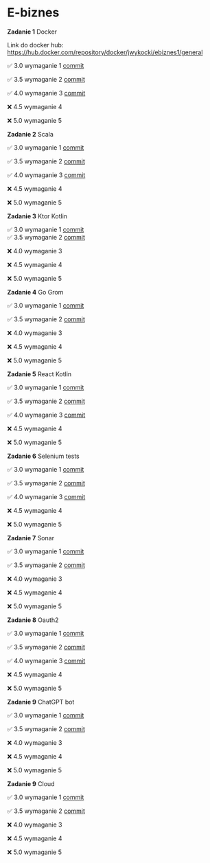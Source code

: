 # E-biznes

**Zadanie 1** Docker

Link do docker hub: https://hub.docker.com/repository/docker/jwykocki/ebiznes1/general

:white_check_mark: 3.0 wymaganie 1 [commit](https://github.com/jwykocki/ebiznes/commit/8d2c9fd4ee164030a7b8a2d9372a3900190f71d2)

:white_check_mark: 3.5 wymaganie 2 [commit](https://github.com/jwykocki/ebiznes/commit/8d2c9fd4ee164030a7b8a2d9372a3900190f71d2)

:white_check_mark: 4.0 wymaganie 3 [commit](https://github.com/jwykocki/ebiznes/commit/8d2c9fd4ee164030a7b8a2d9372a3900190f71d2)

:x: 4.5 wymaganie 4 

:x: 5.0 wymaganie 5

**Zadanie 2** Scala

:white_check_mark: 3.0 wymaganie 1 [commit](https://github.com/jwykocki/ebiznes/commit/9a8402a960a4a8cff9988a74a655d126f4567546)

:white_check_mark: 3.5 wymaganie 2 [commit](https://github.com/jwykocki/ebiznes/commit/9a8402a960a4a8cff9988a74a655d126f4567546)

:white_check_mark: 4.0 wymaganie 3 [commit](https://github.com/jwykocki/ebiznes/commit/9a8402a960a4a8cff9988a74a655d126f4567546)

:x: 4.5 wymaganie 4

:x: 5.0 wymaganie 5

**Zadanie 3** Ktor Kotlin

:white_check_mark: 3.0 wymaganie 1 [commit](https://github.com/jwykocki/ebiznes/pull/1/commits/05d496f3326773199bc3cb1cce50c943936fc649)  
:white_check_mark: 3.5 wymaganie 2 [commit](https://github.com/jwykocki/ebiznes/pull/1/commits/05d496f3326773199bc3cb1cce50c943936fc649)

:x: 4.0 wymaganie 3

:x: 4.5 wymaganie 4

:x: 5.0 wymaganie 5

**Zadanie 4** Go Grom

:white_check_mark: 3.0 wymaganie 1 [commit](https://github.com/jwykocki/ebiznes/pull/2/commits/635b71ff50ff3c79286988194f75b64526dbe5d6)     

:white_check_mark: 3.5 wymaganie 2 [commit](https://github.com/jwykocki/ebiznes/pull/2/commits/635b71ff50ff3c79286988194f75b64526dbe5d6)  

:x: 4.0 wymaganie 3

:x: 4.5 wymaganie 4

:x: 5.0 wymaganie 5

**Zadanie 5** React Kotlin

:white_check_mark: 3.0 wymaganie 1 [commit](https://github.com/jwykocki/ebiznes/pull/3/commits/c267a571229bb58ec51c6a1800b36dfdf9e906cf)

:white_check_mark: 3.5 wymaganie 2 [commit](https://github.com/jwykocki/ebiznes/pull/3/commits/c267a571229bb58ec51c6a1800b36dfdf9e906cf)

:white_check_mark: 4.0 wymaganie 3 [commit](https://github.com/jwykocki/ebiznes/pull/3/commits/c267a571229bb58ec51c6a1800b36dfdf9e906cf)

:x: 4.5 wymaganie 4

:x: 5.0 wymaganie 5

**Zadanie 6** Selenium tests

:white_check_mark: 3.0 wymaganie 1 [commit](https://github.com/jwykocki/ebiznes/pull/5/commits/4b1bba1bb3957cb9361e33db94bace837a61e2ac)  

:white_check_mark: 3.5 wymaganie 2 [commit](https://github.com/jwykocki/ebiznes/pull/5/commits/4b1bba1bb3957cb9361e33db94bace837a61e2ac)  

:white_check_mark: 4.0 wymaganie 3 [commit](https://github.com/jwykocki/ebiznes/pull/5/commits/bbcb9a092096c6280220f2d86950aab553f3bda6)  

:x: 4.5 wymaganie 4

:x: 5.0 wymaganie 5

**Zadanie 7** Sonar

:white_check_mark: 3.0 wymaganie 1 [commit](https://github.com/jwykocki/kotlin-backend/pull/1/commits/52c8d6c635753bc99f47a393068755e4b5d59a3e)

:white_check_mark: 3.5 wymaganie 2 [commit](https://github.com/jwykocki/kotlin-backend/pull/1/commits/52c8d6c635753bc99f47a393068755e4b5d59a3e)

:x: 4.0 wymaganie 3

:x: 4.5 wymaganie 4

:x: 5.0 wymaganie 5

**Zadanie 8** Oauth2

:white_check_mark: 3.0 wymaganie 1 [commit](https://github.com/jwykocki/ebiznes/pull/7/commits/4796e945d8234b4f5ed4850ec3aa799a109e5cdc
)

:white_check_mark: 3.5 wymaganie 2 [commit](https://github.com/jwykocki/ebiznes/pull/7/commits/4796e945d8234b4f5ed4850ec3aa799a109e5cdc)

:white_check_mark: 4.0 wymaganie 3 [commit](https://github.com/jwykocki/ebiznes/pull/7/commits/4796e945d8234b4f5ed4850ec3aa799a109e5cdc)

:x: 4.5 wymaganie 4

:x: 5.0 wymaganie 5

**Zadanie 9** ChatGPT bot

:white_check_mark: 3.0 wymaganie 1 [commit](https://github.com/jwykocki/ebiznes/pull/8/commits/9160f6301c3e880020c0daee80f105b20e708995
)

:white_check_mark: 3.5 wymaganie 2 [commit](https://github.com/jwykocki/ebiznes/pull/8/commits/9160f6301c3e880020c0daee80f105b20e708995
)

:x: 4.0 wymaganie 3 

:x: 4.5 wymaganie 4

:x: 5.0 wymaganie 5

**Zadanie 9** Cloud

:white_check_mark: 3.0 wymaganie 1 [commit](https://github.com/jwykocki/ebiznes/pull/9/commits/85c52f1684d7eeceead3893f4437025c29d9a846
)

:white_check_mark: 3.5 wymaganie 2 [commit](https://github.com/jwykocki/ebiznes/pull/9/commits/405084b3cafd02b3bd27ddb217c48e2f3695c891)

:x: 4.0 wymaganie 3

:x: 4.5 wymaganie 4

:x: 5.0 wymaganie 5




